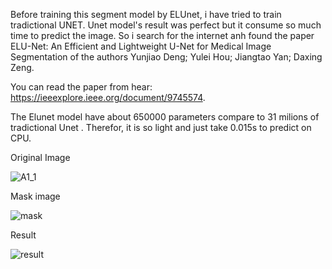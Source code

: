 Before training this segment model by ELUnet, i have tried to train tradictional UNET. Unet model's result was perfect but 
it consume so much time to predict the image. So i search for the internet anh found the paper ELU-Net: An Efficient and Lightweight U-Net for Medical Image Segmentation of the authors Yunjiao Deng; Yulei Hou; Jiangtao Yan; Daxing Zeng. 

You can read the paper from hear: https://ieeexplore.ieee.org/document/9745574.

The Elunet model have about 650000 parameters compare to 31 milions of tradictional Unet . Therefor, it is so light and just take 0.015s to predict on CPU. 

Original Image

![A1_1](https://github.com/khanhdu1609/Orange-Segmentation/assets/141617409/597a1520-ffd3-469c-b7db-2a0c797e55c4)

Mask image

![mask](https://github.com/khanhdu1609/Orange-Segmentation/assets/141617409/3e7bba7f-c143-4ddf-9370-d4f4a4915ca0)

Result 

![result](https://github.com/khanhdu1609/Orange-Segmentation/assets/141617409/b69842b1-9ae4-4101-a084-3d76c853c1bd)
